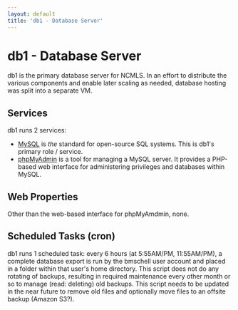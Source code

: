 ```yaml
---
layout: default
title: 'db1 - Database Server'
---
```

# db1 - Database Server #

db1 is the primary database server for NCMLS. In an effort to distribute the various components and enable later scaling as needed, database hosting was split into a separate VM. 

## Services ##

db1 runs 2 services:

* [MySQL](http://www.mysql.com/) is *the* standard for open-source SQL systems. This is db1's primary role / service.
* [phpMyAdmin](http://www.phpmyadmin.net/home_page/index.php) is a tool for managing a MySQL server. It provides a PHP-based web interface for administering privileges and databases within MySQL.

## Web Properties ##

Other than the web-based interface for phpMyAmdmin, none.

## Scheduled Tasks (cron) ##

db1 runs 1 scheduled task: every 6 hours (at 5:55AM/PM, 11:55AM/PM), a complete database export is run by the bmschell user account and placed in a folder within that user's home directory. This script does not do any rotating of backups, resulting in required maintenance every other month or so to manage (read: deleting) old backups. This script needs to be updated in the near future to remove old files and optionally move files to an offsite backup (Amazon S3?).